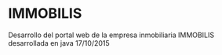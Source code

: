 # IMMOBILIS
Desarrollo del portal web de la empresa inmobiliaria IMMOBILIS desarrollada en java 17/10/2015

